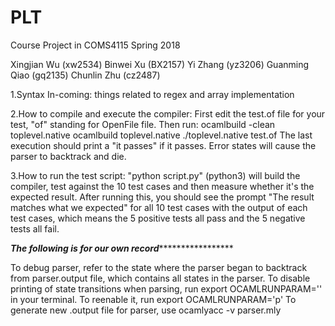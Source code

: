 # PLT
Course Project in COMS4115 Spring 2018


Xingjian Wu (xw2534)
Binwei Xu (BX2157)
Yi Zhang (yz3206)
Guanming Qiao (gq2135)
Chunlin Zhu (cz2487)


1.Syntax In-coming:
things related to regex and array implementation


2.How to compile and execute the compiler:
First edit the test.of file for your test, "of" standing for OpenFile file.
Then run:
    ocamlbuild -clean toplevel.native
    ocamlbuild toplevel.native
    ./toplevel.native test.of
The last execution should print a "it passes" if it passes. 
Error states will cause the parser to backtrack and die. 


3.How to run the test script:
"python script.py" (python3) will build the compiler, test against the 10 test cases and then measure whether it's the 
expected result. After running this, you should see the prompt "The result matches what we expected" for all 10 test cases with the output of each test cases, which means the 5 positive tests all pass and the 5 negative tests all fail. 






***************The following is for our own record******************************** 

To debug parser, refer to the state where the parser began to backtrack from parser.output file, which contains all states in the parser. 
To disable printing of state transitions when parsing, run 
    export OCAMLRUNPARAM='' in your terminal. 
To reenable it, run 
    export OCAMLRUNPARAM='p'
To generate new .output file for parser, use ocamlyacc -v parser.mly
